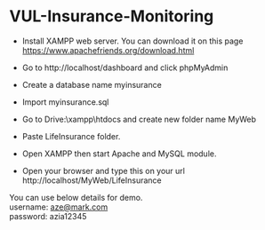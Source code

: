 # VUL-Insurance-Monitoring

- Install XAMPP web server. You can download it on this page https://www.apachefriends.org/download.html<br>
- Go to http://localhost/dashboard and click phpMyAdmin<br>
- Create a database name myinsurance<br>
- Import myinsurance.sql<br>

- Go to Drive:\xampp\htdocs and create new folder name MyWeb<br>
- Paste LifeInsurance folder.<br>
- Open XAMPP then start Apache and MySQL module.<br>
- Open your browser and type this on your url http://localhost/MyWeb/LifeInsurance <br>

You can use below details for demo.<br>
username: aze@mark.com<br>
password: azia12345<br>
